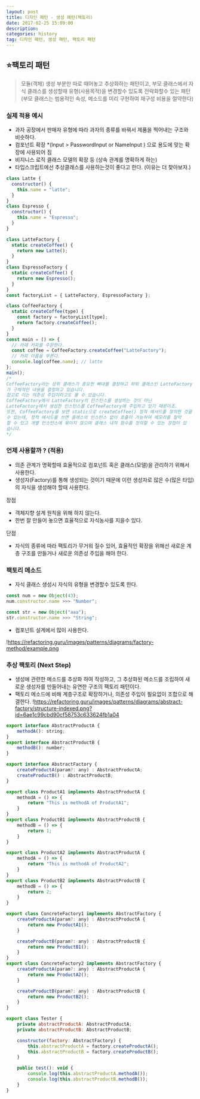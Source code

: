 ```yaml
---
layout: post
title: 디자인 패턴 - 생성 패턴(팩토리)
date: 2017-02-25 15:09:00
description:
categories: history
tag: 디자인 패턴, 생성 패턴, 팩토리 패턴
---
```


## ⭐팩토리 패턴

> 모듈(객체) 생성 부분만 따로 때어놓고 추상화하는 패턴이고, 부모 클래스에서 자식 클래스를 생성할때 유형(사용목적)을 변경할수 있도록 전략화할수 있는 패턴
> (부모 클래스는 범용적인 속성, 메소드를 미리 구현하여 재구성 비용을 절약한다)

### 실제 적용 예시

- 과자 공장에서 판매자 유형에 따라 과자의 종류를 바꿔서 제품을 찍어내는 구조와 비슷하다.
- 컴포넌트 확장 \*(Input > PasswordInput or NameInput ) 으로 용도에 맞는 확장에 사용되어 짐
- 비지니스 로직 클래스 모델의 확장 등 (상속 관계를 명확하게 하는)
- 타입스크립트에선 추상클래스를 사용하는것이 좋다고 한다. (이유는 더 찾아보자.)

```jsx
class Latte {
  constructor() {
    this.name = "latte";
  }
}
class Espresso {
  constructor() {
    this.name = "Espresso";
  }
}

class LatteFactory {
  static createCoffee() {
    return new Latte();
  }
}
class EspressoFactory {
  static createCoffee() {
    return new Espresso();
  }
}
const factoryList = { LatteFactory, EspressoFactory };

class CoffeeFactory {
  static createCoffee(type) {
    const factory = factoryList[type];
    return factory.createCoffee();
  }
}
const main = () => {
  // 라떼 커피를 주문한다.
  const coffee = CoffeeFactory.createCoffee("LatteFactory");
  // 커피 이름을 부른다.
  console.log(coffee.name); // latte
};
main();
/*
CoffeeFactory라는 상위 클래스가 중요한 뼈대를 결정하고 하위 클래스인 LatteFactory
가 구체적인 내용을 결정하고 있습니다. 
참고로 이는 의존성 주입이라고도 볼 수 있습니다. 
CoffeeFactory에서 LatteFactory의 인스턴스를 생성하는 것이 아닌 
LatteFactory에서 생성한 인스턴스를 CoffeeFactory에 주입하고 있기 때문이죠.
또한, CoffeeFactory를 보면 static으로 createCoffee() 정적 메서드를 정의한 것을 알
수 있는데, 정적 메서드를 쓰면 클래스의 인스턴스 없이 호출이 가능하여 메모리를 절약
할 수 있고 개별 인스턴스에 묶이지 않으며 클래스 내의 함수를 정의할 수 있는 장점이 있
습니다. 
*/
```

### 언제 사용할까 ? (적용)

- 의존 관계가 명확할때 효율적으로 컴포넌트 혹은 클래스(모델)을 관리하기 위해서 사용한다.
- 생성자(Factory)를 통해 생성되는 것이기 때문에 이런 생성자로 많은 수(많은 타입)의 자식을 생성해야 할때 사용한다.

장점

- 객체지향 설계 원칙을 위해 하지 않는다.
- 한번 잘 만들어 놓으면 효율적으로 자식농사를 지을수 있다.

단점

- 자식의 종류에 따라 팩토리가 무거워 질수 있어, 효율적인 확장을 위해선
  새로운 계층 구조를 만들거나 새로운 의존성 주입을 해야 한다.

### 팩토리 메소드

- 자식 클래스 생성시 자식의 유형을 변경할수 있도록 한다.

```jsx
const num = new Object(43);
num.constructor.name >>> "Number";

const str = new Object("aaa");
str.constructor.name >>> "String";
```

- 컴포넌트 설계에서 많이 사용한다.

!https://refactoring.guru/images/patterns/diagrams/factory-method/example.png

### 추상 팩토리 (Next Step)

- 생성에 관련한 메소드를 추상화 하여 작성하고, 그 추상화된 메소드를 조립하여 새로운 생성자를 만들어내는 유연한 구조의 팩토리 패턴이다.
- 팩토리 메소드에 비해 계층구조로 확장하거나, 의존성 주입이 필요없이 조합으로 해결한다.
  !https://refactoring.guru/images/patterns/diagrams/abstract-factory/structure-indexed.png?id=6ae1c99cbd90cf58753c633624fb1a04

```jsx
export interface AbstractProductA {
    methodA(): string;
}
export interface AbstractProductB {
    methodB(): number;
}

export interface AbstractFactory {
    createProductA(param?: any) : AbstractProductA;
    createProductB() : AbstractProductB;
}

export class ProductA1 implements AbstractProductA {
    methodA = () => {
        return "This is methodA of ProductA1";
    }
}
export class ProductB1 implements AbstractProductB {
    methodB = () => {
        return 1;
    }
}

export class ProductA2 implements AbstractProductA {
    methodA = () => {
        return "This is methodA of ProductA2";
    }
}
export class ProductB2 implements AbstractProductB {
    methodB = () => {
        return 2;
    }
}

export class ConcreteFactory1 implements AbstractFactory {
    createProductA(param?: any) : AbstractProductA {
        return new ProductA1();
    }

    createProductB(param?: any) : AbstractProductB {
        return new ProductB1();
    }
}
export class ConcreteFactory2 implements AbstractFactory {
    createProductA(param?: any) : AbstractProductA {
        return new ProductA2();
    }

    createProductB(param?: any) : AbstractProductB {
        return new ProductB2();
    }
}

export class Tester {
    private abstractProductA: AbstractProductA;
    private abstractProductB: AbstractProductB;

    constructor(factory: AbstractFactory) {
        this.abstractProductA = factory.createProductA();
        this.abstractProductB = factory.createProductB();
    }

    public test(): void {
        console.log(this.abstractProductA.methodA());
        console.log(this.abstractProductB.methodB());
    }
}
```
